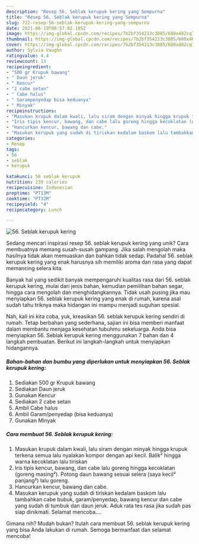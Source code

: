 ```yaml
---
description: "Resep 56. Seblak kerupuk kering yang Sempurna"
title: "Resep 56. Seblak kerupuk kering yang Sempurna"
slug: 722-resep-56-seblak-kerupuk-kering-yang-sempurna
date: 2021-06-19T06:57:02.105Z
image: https://img-global.cpcdn.com/recipes/7b2bf354213c3885/680x482cq70/56-seblak-kerupuk-kering-foto-resep-utama.jpg
thumbnail: https://img-global.cpcdn.com/recipes/7b2bf354213c3885/680x482cq70/56-seblak-kerupuk-kering-foto-resep-utama.jpg
cover: https://img-global.cpcdn.com/recipes/7b2bf354213c3885/680x482cq70/56-seblak-kerupuk-kering-foto-resep-utama.jpg
author: Sylvia Vaughn
ratingvalue: 4.4
reviewcount: 13
recipeingredient:
- "500 gr Krupuk bawang"
- " Daun jeruk"
- " Kencur"
- "2 cabe setan"
- " Cabe halus"
- " Garampenyedap bisa keduanya"
- " Minyak"
recipeinstructions:
- "Masukan krupuk dalam kwali, lalu siram dengan minyak hingga krupuk terkena semua lalu nyalakan kompor dengan api kecil. Balik² hingga warna kecoklatan lalu tiriskan"
- "Iris tipis kencur, bawang, dan cabe lalu goreng hingga kecoklatan (goreng masing²). Potong daun bawang sesuai selera (saya kecil² panjang²) lalu goreng."
- "Hancurkan kencur, bawang dan cabe."
- "Masukan kerupuk yang sudah di tiriskan kedalam baskom lalu tambahkan cabe bubuk, garam/penyedap, bawang kencur dan cabe yang sudah di tumbuk dan daun jeruk. Aduk rata tes rasa jika sudah pas siap dinikmati. Selamat mencoba...."
categories:
- Resep
tags:
- 56
- seblak
- kerupuk

katakunci: 56 seblak kerupuk 
nutrition: 239 calories
recipecuisine: Indonesian
preptime: "PT13M"
cooktime: "PT32M"
recipeyield: "4"
recipecategory: Lunch

---
```



![56. Seblak kerupuk kering](https://img-global.cpcdn.com/recipes/7b2bf354213c3885/680x482cq70/56-seblak-kerupuk-kering-foto-resep-utama.jpg)

Sedang mencari inspirasi resep 56. seblak kerupuk kering yang unik? Cara membuatnya memang susah-susah gampang. Jika salah mengolah maka hasilnya tidak akan memuaskan dan bahkan tidak sedap. Padahal 56. seblak kerupuk kering yang enak harusnya sih memiliki aroma dan rasa yang dapat memancing selera kita.

Banyak hal yang sedikit banyak mempengaruhi kualitas rasa dari 56. seblak kerupuk kering, mulai dari jenis bahan, kemudian pemilihan bahan segar, hingga cara mengolah dan menghidangkannya. Tidak usah pusing jika mau menyiapkan 56. seblak kerupuk kering yang enak di rumah, karena asal sudah tahu triknya maka hidangan ini mampu menjadi suguhan spesial.




Nah, kali ini kita coba, yuk, kreasikan 56. seblak kerupuk kering sendiri di rumah. Tetap berbahan yang sederhana, sajian ini bisa memberi manfaat dalam membantu menjaga kesehatan tubuhmu sekeluarga. Anda bisa menyiapkan 56. Seblak kerupuk kering menggunakan 7 bahan dan 4 langkah pembuatan. Berikut ini langkah-langkah untuk menyiapkan hidangannya.

<!--inarticleads1-->

##### Bahan-bahan dan bumbu yang diperlukan untuk menyiapkan 56. Seblak kerupuk kering:

1. Sediakan 500 gr Krupuk bawang
1. Sediakan  Daun jeruk
1. Gunakan  Kencur
1. Sediakan 2 cabe setan
1. Ambil  Cabe halus
1. Ambil  Garam/penyedap (bisa keduanya)
1. Gunakan  Minyak




<!--inarticleads2-->

##### Cara membuat 56. Seblak kerupuk kering:

1. Masukan krupuk dalam kwali, lalu siram dengan minyak hingga krupuk terkena semua lalu nyalakan kompor dengan api kecil. Balik² hingga warna kecoklatan lalu tiriskan
1. Iris tipis kencur, bawang, dan cabe lalu goreng hingga kecoklatan (goreng masing²). Potong daun bawang sesuai selera (saya kecil² panjang²) lalu goreng.
1. Hancurkan kencur, bawang dan cabe.
1. Masukan kerupuk yang sudah di tiriskan kedalam baskom lalu tambahkan cabe bubuk, garam/penyedap, bawang kencur dan cabe yang sudah di tumbuk dan daun jeruk. Aduk rata tes rasa jika sudah pas siap dinikmati. Selamat mencoba....




Gimana nih? Mudah bukan? Itulah cara membuat 56. seblak kerupuk kering yang bisa Anda lakukan di rumah. Semoga bermanfaat dan selamat mencoba!
